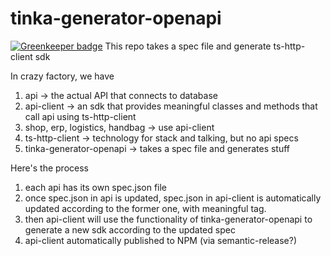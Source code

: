 # tinka-generator-openapi

[![Greenkeeper badge](https://badges.greenkeeper.io/crazyfactory/tinka-generator-openapi.svg)](https://greenkeeper.io/)
This repo takes a spec file and generate ts-http-client sdk

In crazy factory, we have  
1) api -> the actual API that connects to database
2) api-client -> an sdk that provides meaningful classes and methods that call api using ts-http-client
3) shop, erp, logistics, handbag -> use api-client
4) ts-http-client -> technology for stack and talking, but no api specs
5) tinka-generator-openapi -> takes a spec file and generates stuff

Here's the process  
1) each api has its own spec.json file
2) once spec.json in api is updated, spec.json in api-client is automatically updated according to the former one, with meaningful tag.
3) then api-client will use the functionality of tinka-generator-openapi to generate a new sdk according to the updated spec
4) api-client automatically published to NPM (via semantic-release?)

